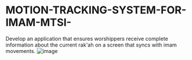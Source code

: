 # MOTION-TRACKING-SYSTEM-FOR-IMAM-MTSI-
Develop an application that ensures worshippers receive complete information about the current rak'ah on a screen that syncs with imam movements.
![image](https://github.com/Rafaghamri/MOTION-TRACKING-SYSTEM-FOR-IMAM-MTSI-/assets/134167869/6993ac8c-f989-4246-bf2c-e959dcf02e63)

